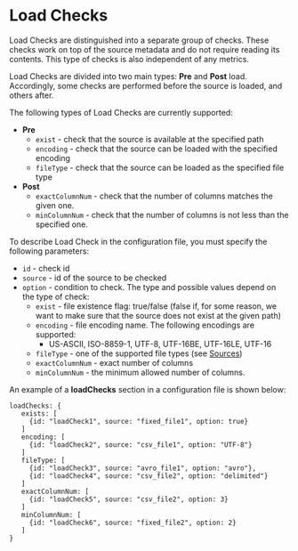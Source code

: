 # Load Checks

Load Checks are distinguished into a separate group of checks. These checks work on top of the source metadata
and do not require reading its contents. This type of checks is also independent of any metrics.

Load Checks are divided into two main types: **Pre** and **Post** load.
Accordingly, some checks are performed before the source is loaded, and others after.

The following types of Load Checks are currently supported:

* **Pre**
    * `exist` - check that the source is available at the specified path
    * `encoding` - check that the source can be loaded with the specified encoding
    * `fileType` - check that the source can be loaded as the specified file type
* **Post**
    * `exactColumnNum` - check that the number of columns matches the given one.
    * `minColumnNum` - check that the number of columns is not less than the specified one.

To describe Load Check in the configuration file, you must specify the following parameters:

* `id` - check id
* `source` - id of the source to be checked
* `option` - condition to check. The type and possible values depend on the type of check:
    * `exist` - file existence flag: true/false
      (false if, for some reason, we want to make sure that the source does not exist at the given path)
    * `encoding` - file encoding name. The following encodings are supported:
        * US-ASCII, ISO-8859-1, UTF-8, UTF-16BE, UTF-16LE, UTF-16
    * `fileType` - one of the supported file types (see [Sources](Sources.md))
    * `exactColumnNum` - exact number of columns
    * `minColumnNum` - the minimum allowed number of columns.

An example of a **loadChecks** section in a configuration file is shown below:

```hocon
loadChecks: {
   exists: [
     {id: "loadCheck1", source: "fixed_file1", option: true}
   ]
   encoding: [
     {id: "loadCheck2", source: "csv_file1", option: "UTF-8"}
   ]
   fileType: [
     {id: "loadCheck3", source: "avro_file1", option: "avro"},
     {id: "loadCheck4", source: "csv_file2", option: "delimited"}
   ]
   exactColumnNum: [
     {id: "loadCheck5", source: "csv_file2", option: 3}
   ]
   minColumnNum: [
     {id: "loadCheck6", source: "fixed_file2", option: 2}
   ]
}
```